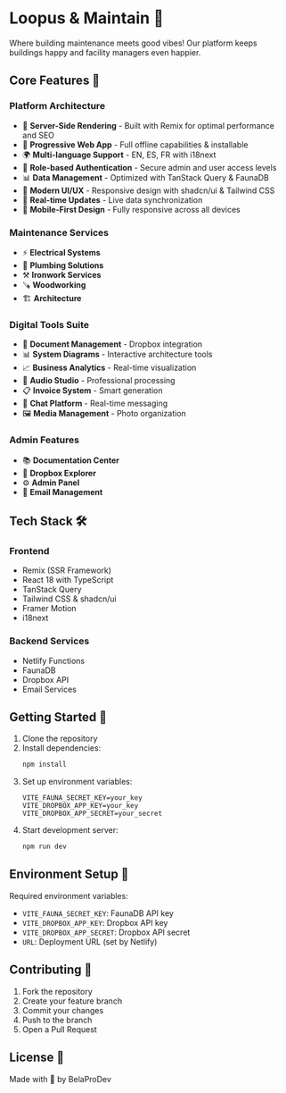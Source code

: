# Loopus & Maintain 🌸

Where building maintenance meets good vibes! Our platform keeps buildings happy and facility managers even happier.

## Core Features 🚀

### Platform Architecture
- 🚀 **Server-Side Rendering** - Built with Remix for optimal performance and SEO
- 📱 **Progressive Web App** - Full offline capabilities & installable
- 🌍 **Multi-language Support** - EN, ES, FR with i18next
- 🔐 **Role-based Authentication** - Secure admin and user access levels
- 📊 **Data Management** - Optimized with TanStack Query & FaunaDB
- 🎨 **Modern UI/UX** - Responsive design with shadcn/ui & Tailwind CSS
- 🔄 **Real-time Updates** - Live data synchronization
- 📱 **Mobile-First Design** - Fully responsive across all devices

### Maintenance Services
- ⚡ **Electrical Systems**
- 🔧 **Plumbing Solutions**
- ⚒️ **Ironwork Services**
- 🪚 **Woodworking**
- 🏗️ **Architecture**

### Digital Tools Suite
- 📄 **Document Management** - Dropbox integration
- 📊 **System Diagrams** - Interactive architecture tools
- 📈 **Business Analytics** - Real-time visualization
- 🎵 **Audio Studio** - Professional processing
- 📋 **Invoice System** - Smart generation
- 💬 **Chat Platform** - Real-time messaging
- 🖼️ **Media Management** - Photo organization

### Admin Features
- 📚 **Documentation Center**
- 📂 **Dropbox Explorer**
- ⚙️ **Admin Panel**
- 📧 **Email Management**

## Tech Stack 🛠️

### Frontend
- Remix (SSR Framework)
- React 18 with TypeScript
- TanStack Query
- Tailwind CSS & shadcn/ui
- Framer Motion
- i18next

### Backend Services
- Netlify Functions
- FaunaDB
- Dropbox API
- Email Services

## Getting Started 🚀

1. Clone the repository
2. Install dependencies:
   ```bash
   npm install
   ```
3. Set up environment variables:
   ```env
   VITE_FAUNA_SECRET_KEY=your_key
   VITE_DROPBOX_APP_KEY=your_key
   VITE_DROPBOX_APP_SECRET=your_secret
   ```
4. Start development server:
   ```bash
   npm run dev
   ```

## Environment Setup 🔧

Required environment variables:
- `VITE_FAUNA_SECRET_KEY`: FaunaDB API key
- `VITE_DROPBOX_APP_KEY`: Dropbox API key
- `VITE_DROPBOX_APP_SECRET`: Dropbox API secret
- `URL`: Deployment URL (set by Netlify)

## Contributing 🤝

1. Fork the repository
2. Create your feature branch
3. Commit your changes
4. Push to the branch
5. Open a Pull Request

## License 📝

Made with 💖 by BelaProDev